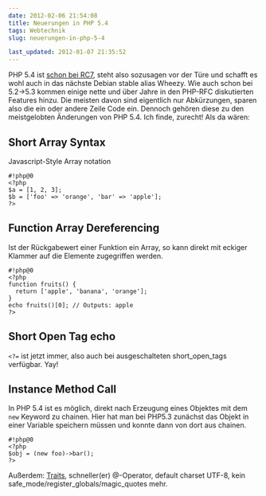 ```yaml
---
date: 2012-02-06 21:54:08
title: Neuerungen in PHP 5.4
tags: Webtechnik
slug: neuerungen-in-php-5-4

last_updated: 2012-01-07 21:35:52
---
```


PHP 5.4 ist [schon bei RC7](https://svn.php.net/repository/php/php-src/tags/php_5_4_0RC7/NEWS), steht also sozusagen vor der Türe und schafft es wohl auch in das nächste Debian stable alias Wheezy. Wie auch schon bei 5.2->5.3 kommen einige nette und über Jahre in den PHP-RFC diskutierten Features hinzu. Die meisten davon sind eigentlich nur Abkürzungen, sparen also die ein oder andere Zeile Code ein. Dennoch gehören diese zu den meistgelobten Änderungen von PHP 5.4. Ich finde, zurecht! Als da wären:

Short Array Syntax
------------------
Javascript-Style Array notation

    #!php@0
    <?php
    $a = [1, 2, 3];
    $b = ['foo' => 'orange', 'bar' => 'apple'];
    ?>

Function Array Dereferencing
----------------------------
Ist der Rückgabewert einer Funktion ein Array, so kann direkt mit eckiger Klammer auf die Elemente zugegriffen werden.

    #!php@0
    <?php
    function fruits() {
      return ['apple', 'banana', 'orange'];
    }
    echo fruits()[0]; // Outputs: apple
    ?>

Short Open Tag echo
-------------------
`<?=`  ist jetzt immer, also auch bei ausgeschalteten short_open_tags verfügbar. Yay!

Instance Method Call
--------------------
In PHP 5.4 ist es möglich, direkt nach Erzeugung eines Objektes mit dem `new` Keyword zu chainen. Hier hat man bei PHP5.3 zunächst das Objekt in einer Variable speichern müssen und konnte dann von dort aus chainen.

    #!php@0
    <?php
    $obj = (new foo)->bar();
    ?>

Außerdem: [Traits](http://php.net/traits), schneller(er) @-Operator, default charset UTF-8, kein safe_mode/register_globals/magic_quotes mehr. 